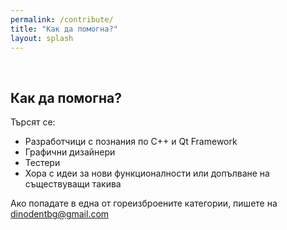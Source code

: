```yaml
---
permalink: /contribute/
title: "Как да помогна?"
layout: splash
---
```

<br>

## Как да помогна?

Търсят се:
- Разработчици с познания по С++ и Qt Framework
- Графични дизайнери
- Тестери
- Хора с идеи за нови функционалности или допълване на съществуващи такива

Ако попадате в една от гореизброените категории, пишете на [dinodentbg@gmail.com](mailto:dinodentbg@gmail.com)